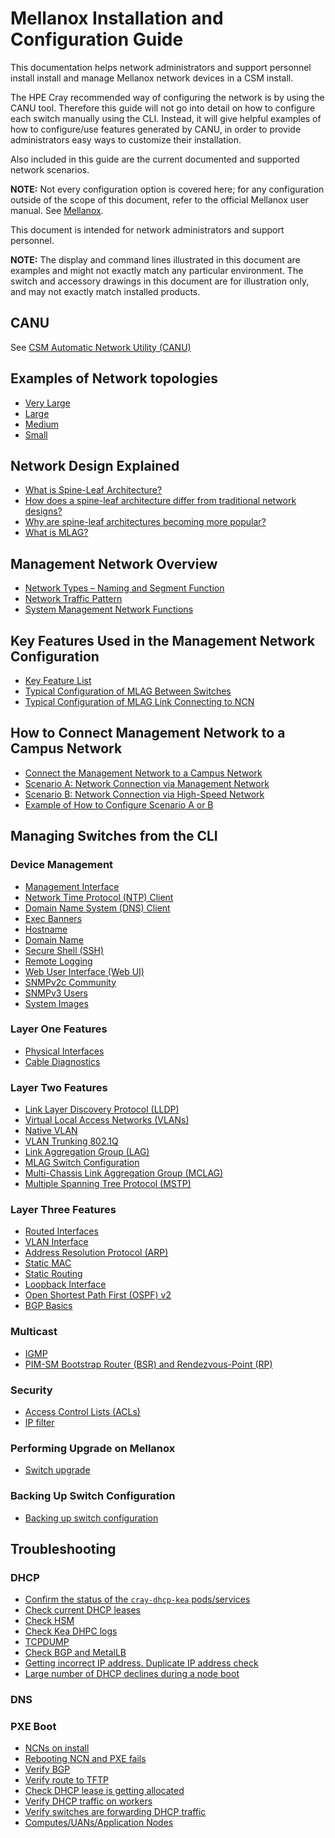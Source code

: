 # Mellanox Installation and Configuration Guide

This documentation helps network administrators and support personnel install install and manage Mellanox network devices in a CSM install.

The HPE Cray recommended way of configuring the network is by using the CANU tool. Therefore this guide will not go into detail on how to configure
each switch manually using the CLI. Instead, it will give helpful examples of how to configure/use features generated by CANU, in order to provide
administrators easy ways to customize their installation.

Also included in this guide are the current documented and supported network scenarios.

**NOTE:** Not every configuration option is covered here; for any configuration outside of the scope of this document, refer to the official
Mellanox user manual. See [Mellanox](https://docs.mellanox.com/).

This document is intended for network administrators and support personnel.

**NOTE:** The display and command lines illustrated in this document are examples and might not exactly match any particular environment. The switch
and accessory drawings in this document are for illustration only, and may not exactly match installed products.

## CANU

See [CSM Automatic Network Utility (CANU)](../canu/index.md)

## Examples of Network topologies

* [Very Large](very_large.md)
* [Large](large.md)
* [Medium](medium.md)
* [Small](small.md)

## Network Design Explained

* [What is Spine-Leaf Architecture?](spine_leaf_architecture.md)
* [How does a spine-leaf architecture differ from traditional network designs?](spine_leaf_architecture2.md)
* [Why are spine-leaf architectures becoming more popular?](spine_leaf_architecture3.md)
* [What is MLAG?](mlag_architecture.md)

## Management Network Overview

* [Network Types – Naming and Segment Function](network_naming_function.md)
* [Network Traffic Pattern](network_traffic_pattern.md)
* [System Management Network Functions](management_network_function_in_detail.md)

## Key Features Used in the Management Network Configuration

* [Key Feature List](key_features.md)
* [Typical Configuration of MLAG Between Switches](typical_mlag_switch_configuration.md)
* [Typical Configuration of MLAG Link Connecting to NCN](typical_mlag_port_configuration.md)

## How to Connect Management Network to a Campus Network

* [Connect the Management Network to a Campus Network](requirements_and_optional_configuration.md)
* [Scenario A: Network Connection via Management Network](scenario-a.md)
* [Scenario B: Network Connection via High-Speed Network](scenario-b.md)
* [Example of How to Configure Scenario A or B](management_network_configuration_example.md)

## Managing Switches from the CLI

### Device Management

* [Management Interface](management_interface.md)
* [Network Time Protocol (NTP) Client](ntp.md)
* [Domain Name System (DNS) Client](dns-client.md)
* [Exec Banners](exec_banner.md)
* [Hostname](hostname.md)
* [Domain Name](domain_name.md)
* [Secure Shell (SSH)](ssh.md)
* [Remote Logging](remote_logging.md)
* [Web User Interface (Web UI)](web-ui.md)
* [SNMPv2c Community](snmp_community.md)
* [SNMPv3 Users](snmpv3_users.md)
* [System Images](system_images.md)

### Layer One Features

* [Physical Interfaces](physical_interfaces.md)
* [Cable Diagnostics](cable_diagnostics.md)

### Layer Two Features

* [Link Layer Discovery Protocol (LLDP)](lldp.md)
* [Virtual Local Access Networks (VLANs)](vlan.md)
* [Native VLAN](native_vlan.md)
* [VLAN Trunking 802.1Q](vlan_trunking_8021q.md)
* [Link Aggregation Group (LAG)](lag.md)
* [MLAG Switch Configuration](mlag_switch.md)
* [Multi-Chassis Link Aggregation Group (MCLAG)](mlag.md)
* [Multiple Spanning Tree Protocol (MSTP)](mstp.md)

### Layer Three Features

* [Routed Interfaces](routed_interface.md)
* [VLAN Interface](vlan_interface.md)
* [Address Resolution Protocol (ARP)](arp.md)
* [Static MAC](static_mac.md)
* [Static Routing](static_routing.md)
* [Loopback Interface](loopback.md)
* [Open Shortest Path First (OSPF) v2](ospfv2.md)
* [BGP Basics](bgp_basic.md)

### Multicast

* [IGMP](igmp.md)
* [PIM-SM Bootstrap Router (BSR) and Rendezvous-Point (RP)](pim.md)

### Security

* [Access Control Lists (ACLs)](acl.md)
* [IP filter](ip_filter.md)

### Performing Upgrade on Mellanox

* [Switch upgrade](upgrade.md)

### Backing Up Switch Configuration

* [Backing up switch configuration](backup.md)

## Troubleshooting

### DHCP

* [Confirm the status of the `cray-dhcp-kea` pods/services](status_of_cray-dhcp-kea_pods.md)
* [Check current DHCP leases](check_current_dhcp_leases.md)
* [Check HSM](check_hsm.md)
* [Check Kea DHPC logs](check_kea_dhcp_logs.md)
* [TCPDUMP](ncn_tcpdump.md)
* [Check BGP and MetalLB](check_bgp_and_metallb.md)
* [Getting incorrect IP address. Duplicate IP address check](duplicate_ip.md)
* [Large number of DHCP declines during a node boot](dhcp_decline.md)

### DNS

### PXE Boot

* [NCNs on install](ncns_on_install.md)
* [Rebooting NCN and PXE fails](reboot_pxe_fail.md)
* [Verify BGP](verify_bgp.md)
* [Verify route to TFTP](verify_route_to_tftp.md)
* [Check DHCP lease is getting allocated](check_dhcp_lease_is_getting_allocated.md)
* [Verify DHCP traffic on workers](verify_dhcp_traffic_on_workers.md)
* [Verify switches are forwarding DHCP traffic](verify-switches_are_forwarding_dhcp_traffic.md)
* [Computes/UANs/Application Nodes](compute_uan_application_nodes.md)
